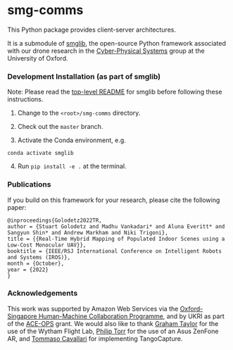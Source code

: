 # smg-comms

This Python package provides client-server architectures.

It is a submodule of [smglib](https://github.com/sgolodetz/smglib), the open-source Python framework associated with our drone research in the [Cyber-Physical Systems](https://www.cs.ox.ac.uk/activities/cyberphysical/) group at the University of Oxford.

### Development Installation (as part of smglib)

Note: Please read the [top-level README](https://github.com/sgolodetz/smglib/blob/master/README.md) for smglib before following these instructions. 

1. Change to the `<root>/smg-comms` directory.

2. Check out the `master` branch.

3. Activate the Conda environment, e.g.

```
conda activate smglib
```

4. Run `pip install -e .` at the terminal.

### Publications

If you build on this framework for your research, please cite the following paper:
```
@inproceedings{Golodetz2022TR,
author = {Stuart Golodetz and Madhu Vankadari* and Aluna Everitt* and Sangyun Shin* and Andrew Markham and Niki Trigoni},
title = {{Real-Time Hybrid Mapping of Populated Indoor Scenes using a Low-Cost Monocular UAV}},
booktitle = {IEEE/RSJ International Conference on Intelligent Robots and Systems (IROS)},
month = {October},
year = {2022}
}
```

### Acknowledgements

This work was supported by Amazon Web Services via the [Oxford-Singapore Human-Machine Collaboration Programme](https://www.mpls.ox.ac.uk/innovation-and-business-partnerships/human-machine-collaboration/human-machine-collaboration-programme-oxford-research-pillar), and by UKRI as part of the [ACE-OPS](https://gtr.ukri.org/projects?ref=EP%2FS030832%2F1) grant. We would also like to thank [Graham Taylor](https://www.biology.ox.ac.uk/people/professor-graham-taylor) for the use of the Wytham Flight Lab, [Philip Torr](https://eng.ox.ac.uk/people/philip-torr/) for the use of an Asus ZenFone AR, and [Tommaso Cavallari](https://uk.linkedin.com/in/tcavallari) for implementing TangoCapture.
